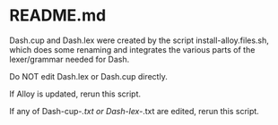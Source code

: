 # README.md

Dash.cup and Dash.lex were created by the script install-alloy.files.sh, 
which does some renaming and integrates the various parts of the lexer/grammar needed for Dash.

Do NOT edit Dash.lex or Dash.cup directly.

If Alloy is updated, rerun this script. 

If any of Dash-cup-*.txt or Dash-lex-*.txt are edited, rerun this script.